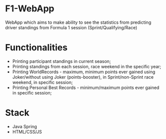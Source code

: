# F1-WebApp
WebApp which aims to make ability to see the statistics from predicting driver standings from Formula 1 session (Sprint/Qualifying/Race)

# Functionalities
- Printing participant standings in current season;
- Printing standings from each session, race weekend in the specific year;
- Printing WorldRecords - maximum, minimum points ever gained using Joker/without using Joker (points-booster), in Sprint/non-Sprint race weekend, in specific session;
- Printing Personal Best Records - minimum/maximum points ever gained in specific session;

# Stack
- Java Spring
- HTML/CSS/JS

